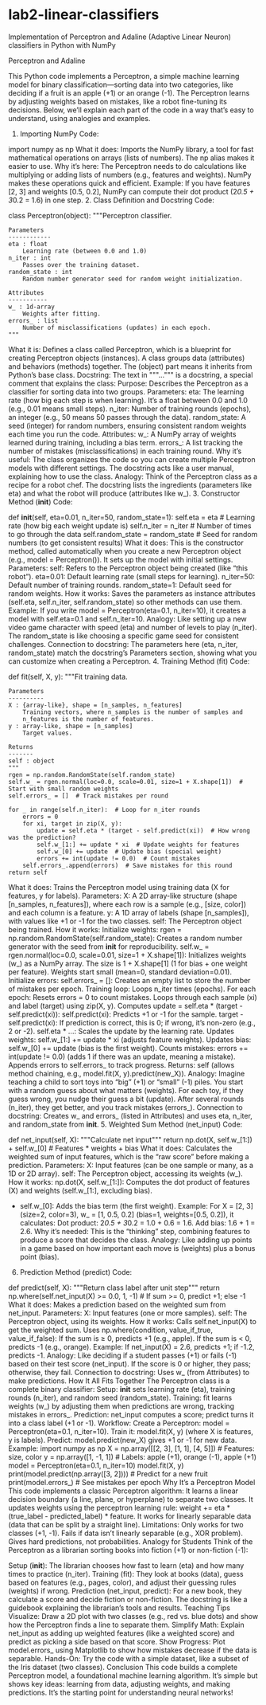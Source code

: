 # lab2-linear-classifiers
Implementation of Perceptron and Adaline (Adaptive Linear Neuron) classifiers in Python with NumPy

Perceptron and Adaline

This Python code implements a Perceptron, a simple machine learning model for binary classification—sorting data into two categories, like deciding if a fruit is an apple (+1) or an orange (-1). The Perceptron learns by adjusting weights based on mistakes, like a robot fine-tuning its decisions. Below, we’ll explain each part of the code in a way that’s easy to understand, using analogies and examples.

1. Importing NumPy
Code:

import numpy as np
What it does: Imports the NumPy library, a tool for fast mathematical operations on arrays (lists of numbers). The np alias makes it easier to use.
Why it’s here: The Perceptron needs to do calculations like multiplying or adding lists of numbers (e.g., features and weights). NumPy makes these operations quick and efficient.
Example: If you have features [2, 3] and weights [0.5, 0.2], NumPy can compute their dot product (2*0.5 + 3*0.2 = 1.6) in one step.
2. Class Definition and Docstring
Code:

class Perceptron(object):
    """Perceptron classifier.

    Parameters
    ------------
    eta : float
        Learning rate (between 0.0 and 1.0)
    n_iter : int
        Passes over the training dataset.
    random_state : int
        Random number generator seed for random weight initialization.

    Attributes
    -----------
    w_ : 1d-array
        Weights after fitting.
    errors_ : list
        Number of misclassifications (updates) in each epoch.
    """
What it is: Defines a class called Perceptron, which is a blueprint for creating Perceptron objects (instances). A class groups data (attributes) and behaviors (methods) together. The (object) part means it inherits from Python’s base class.
Docstring: The text in """...""" is a docstring, a special comment that explains the class:
Purpose: Describes the Perceptron as a classifier for sorting data into two groups.
Parameters:
eta: The learning rate (how big each step is when learning). It’s a float between 0.0 and 1.0 (e.g., 0.01 means small steps).
n_iter: Number of training rounds (epochs), an integer (e.g., 50 means 50 passes through the data).
random_state: A seed (integer) for random numbers, ensuring consistent random weights each time you run the code.
Attributes:
w_: A NumPy array of weights learned during training, including a bias term.
errors_: A list tracking the number of mistakes (misclassifications) in each training round.
Why it’s useful: The class organizes the code so you can create multiple Perceptron models with different settings. The docstring acts like a user manual, explaining how to use the class.
Analogy: Think of the Perceptron class as a recipe for a robot chef. The docstring lists the ingredients (parameters like eta) and what the robot will produce (attributes like w_).
3. Constructor Method (__init__)
Code:

def __init__(self, eta=0.01, n_iter=50, random_state=1):
    self.eta = eta  # Learning rate (how big each weight update is)
    self.n_iter = n_iter  # Number of times to go through the data
    self.random_state = random_state  # Seed for random numbers (to get consistent results)
What it does: This is the constructor method, called automatically when you create a new Perceptron object (e.g., model = Perceptron()). It sets up the model with initial settings.
Parameters:
self: Refers to the Perceptron object being created (like “this robot”).
eta=0.01: Default learning rate (small steps for learning).
n_iter=50: Default number of training rounds.
random_state=1: Default seed for random weights.
How it works: Saves the parameters as instance attributes (self.eta, self.n_iter, self.random_state) so other methods can use them.
Example: If you write model = Perceptron(eta=0.1, n_iter=10), it creates a model with self.eta=0.1 and self.n_iter=10.
Analogy: Like setting up a new video game character with speed (eta) and number of levels to play (n_iter). The random_state is like choosing a specific game seed for consistent challenges.
Connection to docstring: The parameters here (eta, n_iter, random_state) match the docstring’s Parameters section, showing what you can customize when creating a Perceptron.
4. Training Method (fit)
Code:

def fit(self, X, y):
    """Fit training data.

    Parameters
    ----------
    X : {array-like}, shape = [n_samples, n_features]
        Training vectors, where n_samples is the number of samples and
        n_features is the number of features.
    y : array-like, shape = [n_samples]
        Target values.

    Returns
    -------
    self : object
    """
    rgen = np.random.RandomState(self.random_state)
    self.w_ = rgen.normal(loc=0.0, scale=0.01, size=1 + X.shape[1])  # Start with small random weights
    self.errors_ = []  # Track mistakes per round

    for _ in range(self.n_iter):  # Loop for n_iter rounds
        errors = 0
        for xi, target in zip(X, y):
            update = self.eta * (target - self.predict(xi))  # How wrong was the prediction?
            self.w_[1:] += update * xi  # Update weights for features
            self.w_[0] += update  # Update bias (special weight)
            errors += int(update != 0.0)  # Count mistakes
        self.errors_.append(errors)  # Save mistakes for this round
    return self
What it does: Trains the Perceptron model using training data (X for features, y for labels).
Parameters:
X: A 2D array-like structure (shape [n_samples, n_features]), where each row is a sample (e.g., [size, color]) and each column is a feature.
y: A 1D array of labels (shape [n_samples]), with values like +1 or -1 for the two classes.
self: The Perceptron object being trained.
How it works:
Initialize weights:
rgen = np.random.RandomState(self.random_state): Creates a random number generator with the seed from __init__ for reproducibility.
self.w_ = rgen.normal(loc=0.0, scale=0.01, size=1 + X.shape[1]): Initializes weights (w_) as a NumPy array. The size is 1 + X.shape[1] (1 for bias + one weight per feature). Weights start small (mean=0, standard deviation=0.01).
Initialize errors:
self.errors_ = []: Creates an empty list to store the number of mistakes per epoch.
Training loop:
Loops n_iter times (epochs).
For each epoch:
Resets errors = 0 to count mistakes.
Loops through each sample (xi) and label (target) using zip(X, y).
Computes update = self.eta * (target - self.predict(xi)):
self.predict(xi): Predicts +1 or -1 for the sample.
target - self.predict(xi): If prediction is correct, this is 0; if wrong, it’s non-zero (e.g., 2 or -2).
self.eta * ...: Scales the update by the learning rate.
Updates weights: self.w_[1:] += update * xi (adjusts feature weights).
Updates bias: self.w_[0] += update (bias is the first weight).
Counts mistakes: errors += int(update != 0.0) (adds 1 if there was an update, meaning a mistake).
Appends errors to self.errors_ to track progress.
Returns: self (allows method chaining, e.g., model.fit(X, y).predict(new_X)).
Analogy: Imagine teaching a child to sort toys into “big” (+1) or “small” (-1) piles. You start with a random guess about what matters (weights). For each toy, if they guess wrong, you nudge their guess a bit (update). After several rounds (n_iter), they get better, and you track mistakes (errors_).
Connection to docstring: Creates w_ and errors_ (listed in Attributes) and uses eta, n_iter, and random_state from __init__.
5. Weighted Sum Method (net_input)
Code:

def net_input(self, X):
    """Calculate net input"""
    return np.dot(X, self.w_[1:]) + self.w_[0]  # Features * weights + bias
What it does: Calculates the weighted sum of input features, which is the “raw score” before making a prediction.
Parameters:
X: Input features (can be one sample or many, as a 1D or 2D array).
self: The Perceptron object, accessing its weights (w_).
How it works:
np.dot(X, self.w_[1:]): Computes the dot product of features (X) and weights (self.w_[1:], excluding bias).
+ self.w_[0]: Adds the bias term (the first weight).
Example: For X = [2, 3] (size=2, color=3), w_ = [1, 0.5, 0.2] (bias=1, weights=[0.5, 0.2]), it calculates:
Dot product: 2*0.5 + 3*0.2 = 1.0 + 0.6 = 1.6.
Add bias: 1.6 + 1 = 2.6.
Why it’s needed: This is the “thinking” step, combining features to produce a score that decides the class.
Analogy: Like adding up points in a game based on how important each move is (weights) plus a bonus point (bias).
6. Prediction Method (predict)
Code:

def predict(self, X):
    """Return class label after unit step"""
    return np.where(self.net_input(X) >= 0.0, 1, -1)  # If sum >= 0, predict +1; else -1
What it does: Makes a prediction based on the weighted sum from net_input.
Parameters:
X: Input features (one or more samples).
self: The Perceptron object, using its weights.
How it works:
Calls self.net_input(X) to get the weighted sum.
Uses np.where(condition, value_if_true, value_if_false):
If the sum is ≥ 0, predicts +1 (e.g., apple).
If the sum is < 0, predicts -1 (e.g., orange).
Example: If net_input(X) = 2.6, predicts +1; if -1.2, predicts -1.
Analogy: Like deciding if a student passes (+1) or fails (-1) based on their test score (net_input). If the score is 0 or higher, they pass; otherwise, they fail.
Connection to docstring: Uses w_ (from Attributes) to make predictions.
How It All Fits Together
The Perceptron class is a complete binary classifier:
Setup: __init__ sets learning rate (eta), training rounds (n_iter), and random seed (random_state).
Training: fit learns weights (w_) by adjusting them when predictions are wrong, tracking mistakes in errors_.
Prediction: net_input computes a score; predict turns it into a class label (+1 or -1).
Workflow:
Create a Perceptron: model = Perceptron(eta=0.1, n_iter=10).
Train it: model.fit(X, y) (where X is features, y is labels).
Predict: model.predict(new_X) gives +1 or -1 for new data.
Example:
import numpy as np
X = np.array([[2, 3], [1, 1], [4, 5]])  # Features: size, color
y = np.array([1, -1, 1])  # Labels: apple (+1), orange (-1), apple (+1)
model = Perceptron(eta=0.1, n_iter=10)
model.fit(X, y)
print(model.predict(np.array([3, 2])))  # Predict for a new fruit
print(model.errors_)  # See mistakes per epoch
Why It’s a Perceptron Model
This code implements a classic Perceptron algorithm:
It learns a linear decision boundary (a line, plane, or hyperplane) to separate two classes.
It updates weights using the perceptron learning rule: weight += eta * (true_label - predicted_label) * feature.
It works for linearly separable data (data that can be split by a straight line).
Limitations:
Only works for two classes (+1, -1).
Fails if data isn’t linearly separable (e.g., XOR problem).
Gives hard predictions, not probabilities.
Analogy for Students
Think of the Perceptron as a librarian sorting books into fiction (+1) or non-fiction (-1):

Setup (__init__): The librarian chooses how fast to learn (eta) and how many times to practice (n_iter).
Training (fit): They look at books (data), guess based on features (e.g., pages, color), and adjust their guessing rules (weights) if wrong.
Prediction (net_input, predict): For a new book, they calculate a score and decide fiction or non-fiction.
The docstring is like a guidebook explaining the librarian’s tools and results.
Teaching Tips
Visualize: Draw a 2D plot with two classes (e.g., red vs. blue dots) and show how the Perceptron finds a line to separate them.
Simplify Math: Explain net_input as adding up weighted features (like a weighted score) and predict as picking a side based on that score.
Show Progress: Plot model.errors_ using Matplotlib to show how mistakes decrease if the data is separable.
Hands-On: Try the code with a simple dataset, like a subset of the Iris dataset (two classes).
Conclusion
This code builds a complete Perceptron model, a foundational machine learning algorithm. It’s simple but shows key ideas: learning from data, adjusting weights, and making predictions. It’s the starting point for understanding neural networks!
